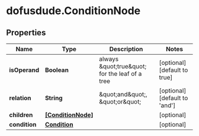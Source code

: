 # dofusdude.ConditionNode

## Properties

Name | Type | Description | Notes
------------ | ------------- | ------------- | -------------
**isOperand** | **Boolean** | always \&quot;true\&quot; for the leaf of a tree | [optional] [default to true]
**relation** | **String** | \&quot;and\&quot;, \&quot;or\&quot; | [optional] [default to &#39;and&#39;]
**children** | [**[ConditionNode]**](ConditionNode.md) |  | [optional] 
**condition** | [**Condition**](Condition.md) |  | [optional] 


